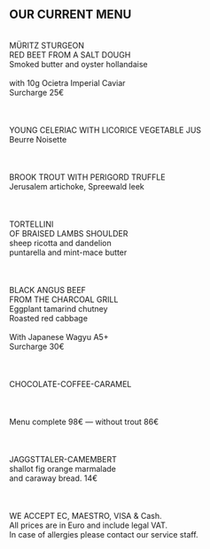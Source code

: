 ## OUR CURRENT MENU
<br>
MÜRITZ STURGEON <br>
RED BEET FROM A SALT DOUGH <br>
Smoked butter and oyster hollandaise<br>
<br>
with 10g Ocietra Imperial Caviar    <br>
Surcharge 25€<br>
<br>
<br>
<br>
YOUNG CELERIAC WITH LICORICE VEGETABLE JUS<br>
Beurre Noisette<br>
<br>
<br>
<br>
BROOK TROUT WITH PERIGORD TRUFFLE <br>
Jerusalem artichoke, Spreewald leek<br>
<br>
<br>
<br>
TORTELLINI <br>
OF BRAISED LAMBS SHOULDER<br>
sheep ricotta and dandelion<br>
puntarella and mint-mace butter<br>
<br>
<br>
<br>
BLACK ANGUS BEEF <br>
FROM THE CHARCOAL GRILL <br>
Eggplant tamarind chutney<br>
Roasted red cabbage<br>
<br>
With Japanese Wagyu A5+<br>
Surcharge 30€<br>
<br>
<br>
<br>
CHOCOLATE-COFFEE-CARAMEL<br>
<br>
<br>
<br>
Menu complete 98€ — without trout 86€<br>
<br>
<br>
<br>
JAGGSTTALER-CAMEMBERT <br>
shallot fig orange marmalade <br>
and caraway bread. 14€<br>

<br>
<br>
<br/>
WE ACCEPT EC, MAESTRO, VISA & Cash.<br/>
All prices are in Euro and include legal VAT.<br/>
In case of allergies please contact our service staff.<br/>
